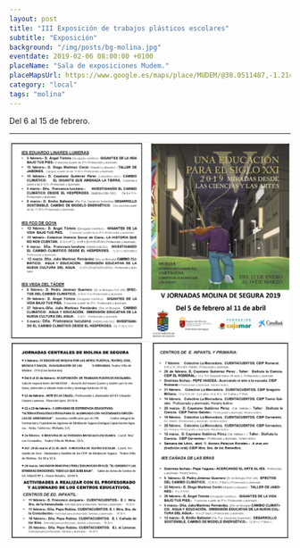 ```yaml
---
layout: post
title: "III Exposición de trabajos plásticos escolares"
subtitle: "Exposición"
background: "/img/posts/bg-molina.jpg"
eventdate: 2019-02-06 08:00:00 +0100
placeName: "Sala de exposiciones Mudem."
placeMapsUrl: https://www.google.es/maps/place/MUDEM/@38.0511487,-1.2141566,17z/data=!3m1!4b1!4m5!3m4!1s0xd647f567ba291e1:0xde6031502e1b4fbc!8m2!3d38.0511487!4d-1.2141566?hl=es
category: "local"
tags: "molina"
---
```


Del 6 al 15 de febrero.

---

![cartel](/img/posts/1folletomolina.png)
![cartel](/img/posts/2folletomolina.png)
